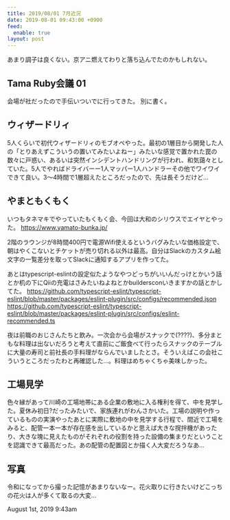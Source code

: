 ```yaml
---
title: 2019/08/01 7月近況
date: 2019-08-01 09:43:00 +0900
feed:
  enable: true
layout: post
---
```

<p>あまり調子は良くない。京アニ燃えてわりと落ち込んでたのかもしれない。</p>    <h2>Tama Ruby会議 01</h2>    <p>会場が社だったので手伝いついでに行ってきた。 別に書く。</p>    <h2>ウィザードリィ</h2>    <p>      5人くらいで初代ウィザードリィのモブオペやった。最初の1層目から開発した人の「とりあえずこういうの置いてみたいよねー」みたいな感覚で置かれた罠の数々に戸惑い、あるいは突然インシデントハンドリングが行われ、和気藹々としていた。5人でやればドライバーー1人マッパー1人ハンドラーその他でワイワイできて良い。3〜4時間で1層超えたところだったので、先は長そうだけど…    </p>    <h2>やまともくもく</h2>    <p>      いつもタネマキでやっていたもくもく会、今回は大和のシリウスでエイヤとやった。      <a href="https://www.yamato-bunka.jp/" target="_blank">https://www.yamato-bunka.jp/</a>    </p>    <p>      2階のラウンジが8時間400円で電源Wifi使えるというバグみたいな価格設定で、朝はやくこないとチケットが売り切れる以外は最高。自分はSlackのカスタム絵文字の一覧差分を取ってSlackに通知するアプリを作ってた。    </p>    <p>      あとはtypescript-eslintの設定似たようなやつどっちがいいんだっけとかいう話とか机の下にQiiの充電はさみたいねよねとかbuildersconいきますかの話とかしてた。      <a href="https://github.com/typescript-eslint/typescript-eslint/blob/master/packages/eslint-plugin/src/configs/recommended.json" target="_blank">https://github.com/typescript-eslint/typescript-eslint/blob/master/packages/eslint-plugin/src/configs/recommended.json</a>      <a href="https://github.com/typescript-eslint/typescript-eslint/blob/master/packages/eslint-plugin/src/configs/eslint-recommended.ts" target="_blank">https://github.com/typescript-eslint/typescript-eslint/blob/master/packages/eslint-plugin/src/configs/eslint-recommended.ts</a>    </p>    <p>      夜は前職のおじさんたちと飲み。一次会から会場がスナックで(????)、多分まともな料理は出ないだろうと考えて直前にご飯食べて行ったらスナックのテーブルに大量の寿司と前社長の手料理がならんでいましたとさ。そういえばこの会社こういうところだったわと再確認した…。料理はめちゃくちゃ美味しかった。    </p>    <h2>工場見学</h2>    <p>      色々縁があって川崎の工場地帯にある企業の敷地に入る権利を得て、中を見学した。夏休み初日?だったみたいで、家族連れがわんさかいた。工場の説明や作っているものの実演やったあとに実際に敷地の中を見学する行程で、間近で工場をみると、配管一本一本が存在感を出しているかと思えば大きな撹拌機があったり、大きな塊に見えたものがそれぞれの役割を持った設備の集まりだということを認識できて最高だった。あの配管の配置図とか描く人大変だろうなあ…    </p>    <h2>写真</h2>    <p>      令和になってから撮った記憶があまりないなー。花火取りに行きたいけどこっちの花火は人が多くて取るの大変…    </p>    <div id="footer">      <span id="timestamp"> August 1st, 2019 9:43am </span>    </div>
